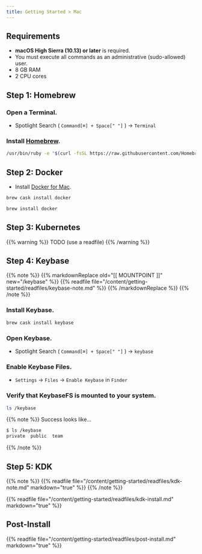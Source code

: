 ```yaml
---
title: Getting Started > Mac
---
```


## Requirements

- **macOS High Sierra (10.13) or later** is required.
- You must execute all commands as an administrative (sudo-allowed) user.
- 8 GB RAM
- 2 CPU cores


## Step 1: Homebrew

### Open a Terminal.

- Spotlight Search ( `Command[⌘] + Space[" "]` ) -> `Terminal`

### Install [Homebrew](https://brew.sh/).

```bash
/usr/bin/ruby -e "$(curl -fsSL https://raw.githubusercontent.com/Homebrew/install/master/install)"
```


## Step 2: Docker

- Install [Docker for Mac](https://docs.docker.com/docker-for-mac/release-notes/).

```bash
brew cask install docker

brew install docker
```


## Step 3: Kubernetes

{{% warning %}}
TODO (use a readfile)
{{% /warning %}}


## Step 4: Keybase

{{% note %}}
{{% markdownReplace old="[[ MOUNTPOINT ]]" new="/keybase" %}}
{{% readfile file="/content/getting-started/readfiles/keybase-note.md" %}}
{{% /markdownReplace %}}
{{% /note %}}

### Install Keybase.

```bash
brew cask install keybase
```

### Open Keybase.

- Spotlight Search ( `Command[⌘] + Space[" "]` ) -> `keybase`

### Enable Keybase Files.

- `Settings` -> `Files` -> `Enable Keybase` in `Finder`

### Verify that KeybaseFS is mounted to your system.

```bash
ls /keybase
```

{{% note %}}
Success looks like...
```bash
$ ls /keybase
private  public  team
```
{{% /note %}}

## Step 5: KDK

{{% note %}}
{{% readfile file="/content/getting-started/readfiles/kdk-note.md" markdown="true" %}}
{{% /note %}}

{{% readfile file="/content/getting-started/readfiles/kdk-install.md" markdown="true" %}}

## Post-Install

{{% readfile file="/content/getting-started/readfiles/post-install.md" markdown="true" %}}
